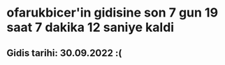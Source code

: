# ofarukbicer'in gidisine son 7 gun 19 saat 7 dakika 12 saniye kaldi

## Gidis tarihi: 30.09.2022 :(
